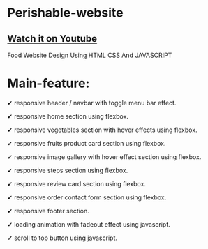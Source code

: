 # Perishable-website
## [Watch it on Youtube](https://www.youtube.com/channel/UCyZagLj65eAAkaN-pIU-HnA)

Food Website Design Using HTML CSS And JAVASCRIPT 


# Main-feature:

✔ responsive header / navbar with toggle menu bar effect.

✔ responsive home section using flexbox.

✔ responsive vegetables section with hover effects using flexbox.

✔ responsive fruits product card section using flexbox.

✔ responsive image gallery with hover effect section using flexbox.

✔ responsive steps section using flexbox.

✔ responsive review card section using flexbox.

✔ responsive order contact form section using flexbox.

✔ responsive footer section.

✔ loading animation with fadeout effect using javascript.

✔ scroll to top button using javascript.
